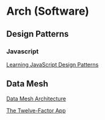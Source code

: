 # Arch (Software)

## Design Patterns

### Javascript

[Learning JavaScript Design Patterns](https://www.patterns.dev/posts/classic-design-patterns/#factorypatternjavascript)

## Data Mesh

[Data Mesh Architecture](https://www.datamesh-architecture.com/#why)

[The Twelve-Factor App](https://12factor.net/)
